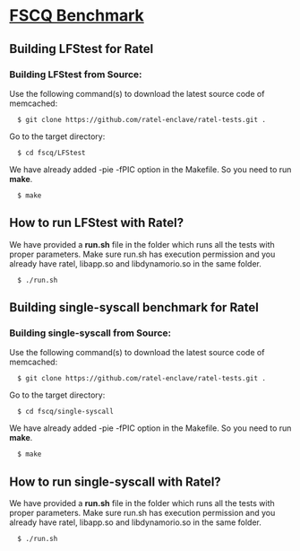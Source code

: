 [FSCQ Benchmark](https://github.com/mit-pdos/fscq)
=======================

Building LFStest for Ratel
-----------------------------

### Building LFStest from Source:

Use the following command(s) to download the latest source code of memcached:
  ```
    $ git clone https://github.com/ratel-enclave/ratel-tests.git .
  ```
Go to the target directory:
  ```
    $ cd fscq/LFStest
  ```
We have already added -pie -fPIC option in the Makefile. So you need to run **make**.
  ```
    $ make
  ```
How to run LFStest with Ratel?
-----------------------------------
We have provided a **run.sh** file in the folder which runs all the tests with proper parameters. Make sure run.sh has execution permission and you already have ratel, libapp.so and libdynamorio.so in the same folder.
  ```
    $ ./run.sh
  ```
Building single-syscall benchmark for Ratel
-----------------------------

### Building single-syscall from Source:

Use the following command(s) to download the latest source code of memcached:
  ```
    $ git clone https://github.com/ratel-enclave/ratel-tests.git .
  ```
Go to the target directory:
  ```
    $ cd fscq/single-syscall
  ```
We have already added -pie -fPIC option in the Makefile. So you need to run **make**.
  ```
    $ make
  ```
How to run single-syscall with Ratel?
-----------------------------------
We have provided a **run.sh** file in the folder which runs all the tests with proper parameters. Make sure run.sh has execution permission and you already have ratel, libapp.so and libdynamorio.so in the same folder.
  ```
    $ ./run.sh
  ```
